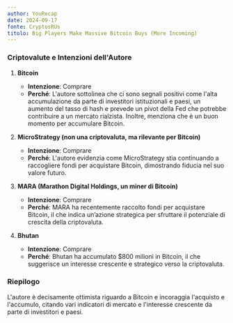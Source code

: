 ```yaml
---
author: YouRecap
date: 2024-09-17
fonte: CryptosRUs
titolo: Big Players Make Massive Bitcoin Buys (More Incoming)
---
```


### Criptovalute e Intenzioni dell'Autore

1. **Bitcoin**
   - **Intenzione**: Comprare
   - **Perché**: L'autore sottolinea che ci sono segnali positivi come l'alta accumulazione da parte di investitori istituzionali e paesi, un aumento del tasso di hash e prevede un pivot della Fed che potrebbe contribuire a un mercato rialzista. Inoltre, menziona che è un buon momento per accumulare Bitcoin.

2. **MicroStrategy (non una criptovaluta, ma rilevante per Bitcoin)**
   - **Intenzione**: Comprare
   - **Perché**: L'autore evidenzia come MicroStrategy stia continuando a raccogliere fondi per acquistare Bitcoin, dimostrando fiducia nel suo valore futuro.

3. **MARA (Marathon Digital Holdings, un miner di Bitcoin)**
   - **Intenzione**: Comprare
   - **Perché**: MARA ha recentemente raccolto fondi per acquistare Bitcoin, il che indica un’azione strategica per sfruttare il potenziale di crescita della criptovaluta.

4. **Bhutan**
   - **Intenzione**: Comprare
   - **Perché**: Bhutan ha accumulato $800 milioni in Bitcoin, il che suggerisce un interesse crescente e strategico verso la criptovaluta.

### Riepilogo
L'autore è decisamente ottimista riguardo a Bitcoin e incoraggia l'acquisto e l'accumulo, citando vari indicatori di mercato e l'interesse crescente da parte di investitori e paesi.
